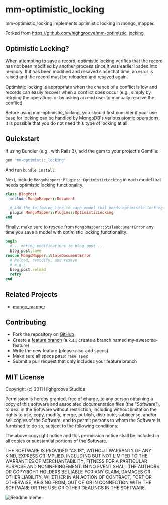 mm-optimistic_locking
=====================

mm-optimistic_locking implements optimistic locking in mongo_mapper.

Forked from https://github.com/highgroove/mm-optimistic_locking

Optimistic Locking?
-------------------

When attempting to save a record, optimistic locking verifies that the
record has not been modified by another process since it was earlier loaded
into memory.  If it has been modified and resaved since that time, an error is
raised and the record must be reloaded and resaved again.

Optimistic locking is appropriate when the chance of a conflict is low
and records can easily recover when a conflict does occur (e.g., simply
by retrying the operations or by asking an end user to manually resolve the
conflict).

Before using mm-optimistic_locking, you should first consider if your use case
for locking can be handled by MongoDB's various [atomic operations](http://www.mongodb.org/display/DOCS/Atomic+Operations).
It is possible that you do not need this type of locking at all.

Quickstart
----------

If using Bundler (e.g., with Rails 3), add the gem to your project's
Gemfile:

``` ruby
gem 'mm-optimistic_locking'
```

And run `bundle install`.

Next, include `MongoMapper::Plugins::OptimisticLocking` in each model
that needs optimistic locking functionality.

``` ruby
class BlogPost
  include MongoMapper::Document

  # Add the following line to each model that needs optimistic locking
  plugin MongoMapper::Plugins::OptimisticLocking
end
```

Finally, make sure to rescue from `MongoMapper::StaleDocumentError`
any time you save a model with optimistic locking functionality:

``` ruby
begin
  # .. making modifications to blog_post ..
  blog_post.save
rescue MongoMapper::StaleDocumentError
  # Reload, remodify, and resave
  # e.g.:
  blog_post.reload
  retry
end
```

Related Projects
----------------

* [mongo_mapper](http://mongomapper.com/)

Contributing
------------

* Fork the repository on [GitHub](https://github.com/highgroove/mm-optimistic_locking)
* Create a [feature branch](http://nvie.com/posts/a-successful-git-branching-model/) (a.k.a., create a branch named my-awesome-feature)
* Write the new feature (please also add specs)
* Make sure all specs pass: `rake spec`
* Submit a pull request that only includes your feature branch

MIT License
-----------
Copyright (c) 2011 Highgroove Studios

Permission is hereby granted, free of charge, to any person obtaining a copy of this software and associated documentation files (the "Software"), to deal in the Software without restriction, including without limitation the rights to use, copy, modify, merge, publish, distribute, sublicense, and/or sell copies of the Software, and to permit persons to whom the Software is furnished to do so, subject to the following conditions:

The above copyright notice and this permission notice shall be included in all copies or substantial portions of the Software.

THE SOFTWARE IS PROVIDED "AS IS", WITHOUT WARRANTY OF ANY KIND, EXPRESS OR IMPLIED, INCLUDING BUT NOT LIMITED TO THE WARRANTIES OF MERCHANTABILITY, FITNESS FOR A PARTICULAR PURPOSE AND NONINFRINGEMENT. IN NO EVENT SHALL THE AUTHORS OR COPYRIGHT HOLDERS BE LIABLE FOR ANY CLAIM, DAMAGES OR OTHER LIABILITY, WHETHER IN AN ACTION OF CONTRACT, TORT OR OTHERWISE, ARISING FROM, OUT OF OR IN CONNECTION WITH THE SOFTWARE OR THE USE OR OTHER DEALINGS IN THE SOFTWARE.

![Readme.meme](http://i.imgur.com/W3Gob.png)

